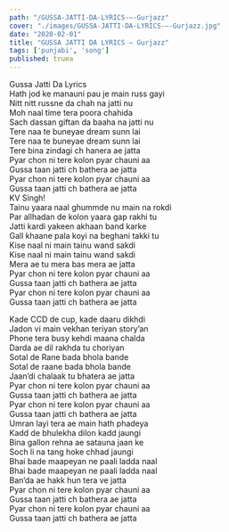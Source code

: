 ```yaml
---
path: "/GUSSA-JATTI-DA-LYRICS-–-Gurjazz"
cover: "./images/GUSSA-JATTI-DA-LYRICS-–-Gurjazz.jpg"
date: "2020-02-01"
title: "GUSSA JATTI DA LYRICS – Gurjazz"
tags: ['punjabi', 'song']
published: truea
---
```

  
Gussa Jatti Da Lyrics  
Hath jod ke manauni pau je main russ gayi  
Nitt nitt russne da chah na jatti nu  
Moh naal time tera poora chahida  
Sach dassan giftan da baaha na jatti nu  
Tere naa te buneyae dream sunn lai  
Tere naa te buneyae dream sunn lai  
Tere bina zindagi ch hanera ae jatta  
Pyar chon ni tere kolon pyar chauni aa  
Gussa taan jatti ch bathera ae jatta  
Pyar chon ni tere kolon pyar chauni aa  
Gussa taan jatti ch bathera ae jatta  
KV Singh!  
Tainu yaara naal ghummde nu main na rokdi  
Par allhadan de kolon yaara gap rakhi tu  
Jatti kardi yakeen akhaan band karke  
Gall khaane pala koyi na beghani takki tu  
Kise naal ni main tainu wand sakdi  
Kise naal ni main tainu wand sakdi  
Mera ae tu mera bas mera ae jatta  
Pyar chon ni tere kolon pyar chauni aa  
Gussa taan jatti ch bathera ae jatta  
Pyar chon ni tere kolon pyar chauni aa  
Gussa taan jatti ch bathera ae jatta  
  
  
  
  
  
  
Kade CCD de cup, kade daaru dikhdi  
Jadon vi main vekhan teriyan story’an  
Phone tera busy kehdi maana chalda  
Darda ae dil rakhda tu choriyan  
Sotal de Rane bada bhola bande  
Sotal de raane bada bhola bande  
Jaan’di chalaak tu bhatera ae jatta  
Pyar chon ni tere kolon pyar chauni aa  
Gussa taan jatti ch bathera ae jatta  
Pyar chon ni tere kolon pyar chauni aa  
Gussa taan jatti ch bathera ae jatta  
Umran layi tera ae main hath phadeya  
Kadd de bhulekha dilon kadd jaungi  
Bina gallon rehna ae satauna jaan ke  
Soch li na tang hoke chhad jaungi  
Bhai bade maapeyan ne paali ladda naal  
Bhai bade maapeyan ne paali ladda naal  
Ban’da ae hakk hun tera ve jatta  
Pyar chon ni tere kolon pyar chauni aa  
Gussa taan jatti ch bathera ae jatta  
Pyar chon ni tere kolon pyar chauni aa  
Gussa taan jatti ch bathera ae jatta  

